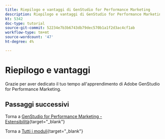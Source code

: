 ```yaml
---
title: Riepilogo e vantaggi di GenStudio for Performance Marketing
description: Riepilogo e vantaggi di GenStudio for Performance Marketing
kt: 5342
doc-type: tutorial
source-git-commit: 52234e7b3b6743db79dec570b1a1f2d3ac4cf1ab
workflow-type: tm+mt
source-wordcount: '47'
ht-degree: 4%

---
```


# Riepilogo e vantaggi

Grazie per aver dedicato il tuo tempo all&#39;apprendimento di Adobe GenStudio for Performance Marketing.


## Passaggi successivi

Torna a [GenStudio for Performance Marketing - Estensibilità](./genstudioext.md){target="_blank"}

Torna a [Tutti i moduli](./../../../overview.md){target="_blank"}
